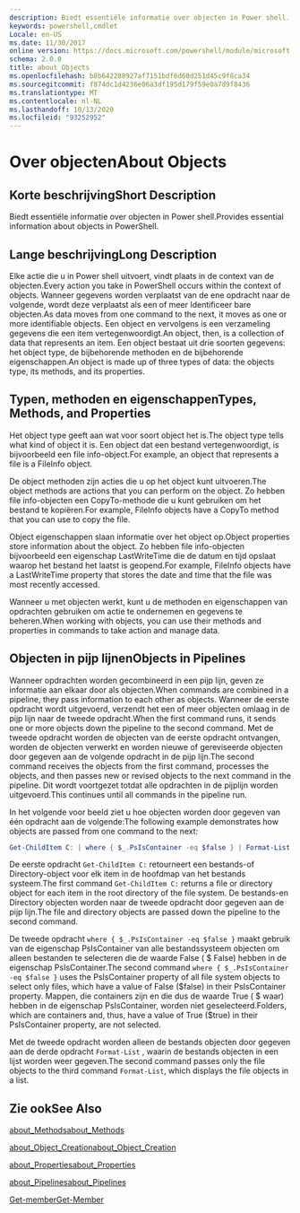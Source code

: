 ```yaml
---
description: Biedt essentiële informatie over objecten in Power shell.
keywords: powershell,cmdlet
Locale: en-US
ms.date: 11/30/2017
online version: https://docs.microsoft.com/powershell/module/microsoft.powershell.core/about/about_objects?view=powershell-7.1&WT.mc_id=ps-gethelp
schema: 2.0.0
title: about_Objects
ms.openlocfilehash: b8b642288927af7151bdf6d60d251d45c9f8ca34
ms.sourcegitcommit: f874dc1d4236e06a3df195d179f59e0a7d9f8436
ms.translationtype: MT
ms.contentlocale: nl-NL
ms.lasthandoff: 10/13/2020
ms.locfileid: "93252952"
---
```

# <a name="about-objects"></a><span data-ttu-id="96980-104">Over objecten</span><span class="sxs-lookup"><span data-stu-id="96980-104">About Objects</span></span>

## <a name="short-description"></a><span data-ttu-id="96980-105">Korte beschrijving</span><span class="sxs-lookup"><span data-stu-id="96980-105">Short Description</span></span>
<span data-ttu-id="96980-106">Biedt essentiële informatie over objecten in Power shell.</span><span class="sxs-lookup"><span data-stu-id="96980-106">Provides essential information about objects in PowerShell.</span></span>

## <a name="long-description"></a><span data-ttu-id="96980-107">Lange beschrijving</span><span class="sxs-lookup"><span data-stu-id="96980-107">Long Description</span></span>

<span data-ttu-id="96980-108">Elke actie die u in Power shell uitvoert, vindt plaats in de context van de objecten.</span><span class="sxs-lookup"><span data-stu-id="96980-108">Every action you take in PowerShell occurs within the context of objects.</span></span> <span data-ttu-id="96980-109">Wanneer gegevens worden verplaatst van de ene opdracht naar de volgende, wordt deze verplaatst als een of meer Identificeer bare objecten.</span><span class="sxs-lookup"><span data-stu-id="96980-109">As data moves from one command to the next, it moves as one or more identifiable objects.</span></span> <span data-ttu-id="96980-110">Een object en vervolgens is een verzameling gegevens die een item vertegenwoordigt.</span><span class="sxs-lookup"><span data-stu-id="96980-110">An object, then, is a collection of data that represents an item.</span></span> <span data-ttu-id="96980-111">Een object bestaat uit drie soorten gegevens: het object type, de bijbehorende methoden en de bijbehorende eigenschappen.</span><span class="sxs-lookup"><span data-stu-id="96980-111">An object is made up of three types of data: the objects type, its methods, and its properties.</span></span>

## <a name="types-methods-and-properties"></a><span data-ttu-id="96980-112">Typen, methoden en eigenschappen</span><span class="sxs-lookup"><span data-stu-id="96980-112">Types, Methods, and Properties</span></span>

<span data-ttu-id="96980-113">Het object type geeft aan wat voor soort object het is.</span><span class="sxs-lookup"><span data-stu-id="96980-113">The object type tells what kind of object it is.</span></span> <span data-ttu-id="96980-114">Een object dat een bestand vertegenwoordigt, is bijvoorbeeld een file info-object.</span><span class="sxs-lookup"><span data-stu-id="96980-114">For example, an object that represents a file is a FileInfo object.</span></span>

<span data-ttu-id="96980-115">De object methoden zijn acties die u op het object kunt uitvoeren.</span><span class="sxs-lookup"><span data-stu-id="96980-115">The object methods are actions that you can perform on the object.</span></span>
<span data-ttu-id="96980-116">Zo hebben file info-objecten een CopyTo-methode die u kunt gebruiken om het bestand te kopiëren.</span><span class="sxs-lookup"><span data-stu-id="96980-116">For example, FileInfo objects have a CopyTo method that you can use to copy the file.</span></span>

<span data-ttu-id="96980-117">Object eigenschappen slaan informatie over het object op.</span><span class="sxs-lookup"><span data-stu-id="96980-117">Object properties store information about the object.</span></span> <span data-ttu-id="96980-118">Zo hebben file info-objecten bijvoorbeeld een eigenschap LastWriteTime die de datum en tijd opslaat waarop het bestand het laatst is geopend.</span><span class="sxs-lookup"><span data-stu-id="96980-118">For example, FileInfo objects have a LastWriteTime property that stores the date and time that the file was most recently accessed.</span></span>

<span data-ttu-id="96980-119">Wanneer u met objecten werkt, kunt u de methoden en eigenschappen van opdrachten gebruiken om actie te ondernemen en gegevens te beheren.</span><span class="sxs-lookup"><span data-stu-id="96980-119">When working with objects, you can use their methods and properties in commands to take action and manage data.</span></span>

## <a name="objects-in-pipelines"></a><span data-ttu-id="96980-120">Objecten in pijp lijnen</span><span class="sxs-lookup"><span data-stu-id="96980-120">Objects in Pipelines</span></span>

<span data-ttu-id="96980-121">Wanneer opdrachten worden gecombineerd in een pijp lijn, geven ze informatie aan elkaar door als objecten.</span><span class="sxs-lookup"><span data-stu-id="96980-121">When commands are combined in a pipeline, they pass information to each other as objects.</span></span> <span data-ttu-id="96980-122">Wanneer de eerste opdracht wordt uitgevoerd, verzendt het een of meer objecten omlaag in de pijp lijn naar de tweede opdracht.</span><span class="sxs-lookup"><span data-stu-id="96980-122">When the first command runs, it sends one or more objects down the pipeline to the second command.</span></span> <span data-ttu-id="96980-123">Met de tweede opdracht worden de objecten van de eerste opdracht ontvangen, worden de objecten verwerkt en worden nieuwe of gereviseerde objecten door gegeven aan de volgende opdracht in de pijp lijn.</span><span class="sxs-lookup"><span data-stu-id="96980-123">The second command receives the objects from the first command, processes the objects, and then passes new or revised objects to the next command in the pipeline.</span></span>
<span data-ttu-id="96980-124">Dit wordt voortgezet totdat alle opdrachten in de pijplijn worden uitgevoerd.</span><span class="sxs-lookup"><span data-stu-id="96980-124">This continues until all commands in the pipeline run.</span></span>

<span data-ttu-id="96980-125">In het volgende voor beeld ziet u hoe objecten worden door gegeven van één opdracht aan de volgende:</span><span class="sxs-lookup"><span data-stu-id="96980-125">The following example demonstrates how objects are passed from one command to the next:</span></span>

```powershell
Get-ChildItem C: | where { $_.PsIsContainer -eq $false } | Format-List
```

<span data-ttu-id="96980-126">De eerste opdracht `Get-ChildItem C:` retourneert een bestands-of Directory-object voor elk item in de hoofdmap van het bestands systeem.</span><span class="sxs-lookup"><span data-stu-id="96980-126">The first command `Get-ChildItem C:` returns a file or directory object for each item in the root directory of the file system.</span></span> <span data-ttu-id="96980-127">De bestands-en Directory objecten worden naar de tweede opdracht door gegeven aan de pijp lijn.</span><span class="sxs-lookup"><span data-stu-id="96980-127">The file and directory objects are passed down the pipeline to the second command.</span></span>

<span data-ttu-id="96980-128">De tweede opdracht `where { $_.PsIsContainer -eq $false }` maakt gebruik van de eigenschap PsIsContainer van alle bestandssysteem objecten om alleen bestanden te selecteren die de waarde False ( \$ False) hebben in de eigenschap PsIsContainer.</span><span class="sxs-lookup"><span data-stu-id="96980-128">The second command `where { $_.PsIsContainer -eq $false }` uses the PsIsContainer property of all file system objects to select only files, which have a value of False (\$false) in their PsIsContainer property.</span></span> <span data-ttu-id="96980-129">Mappen, die containers zijn en die dus de waarde True ( \$ waar) hebben in de eigenschap PsIsContainer, worden niet geselecteerd.</span><span class="sxs-lookup"><span data-stu-id="96980-129">Folders, which are containers and, thus, have a value of True (\$true) in their PsIsContainer property, are not selected.</span></span>

<span data-ttu-id="96980-130">Met de tweede opdracht worden alleen de bestands objecten door gegeven aan de derde opdracht `Format-List` , waarin de bestands objecten in een lijst worden weer gegeven.</span><span class="sxs-lookup"><span data-stu-id="96980-130">The second command passes only the file objects to the third command `Format-List`, which displays the file objects in a list.</span></span>

## <a name="see-also"></a><span data-ttu-id="96980-131">Zie ook</span><span class="sxs-lookup"><span data-stu-id="96980-131">See Also</span></span>

[<span data-ttu-id="96980-132">about_Methods</span><span class="sxs-lookup"><span data-stu-id="96980-132">about_Methods</span></span>](about_Methods.md)

[<span data-ttu-id="96980-133">about_Object_Creation</span><span class="sxs-lookup"><span data-stu-id="96980-133">about_Object_Creation</span></span>](about_Object_Creation.md)

[<span data-ttu-id="96980-134">about_Properties</span><span class="sxs-lookup"><span data-stu-id="96980-134">about_Properties</span></span>](about_Properties.md)

[<span data-ttu-id="96980-135">about_Pipelines</span><span class="sxs-lookup"><span data-stu-id="96980-135">about_Pipelines</span></span>](about_Pipelines.md)

[<span data-ttu-id="96980-136">Get-member</span><span class="sxs-lookup"><span data-stu-id="96980-136">Get-Member</span></span>](xref:Microsoft.PowerShell.Utility.Get-Member)

